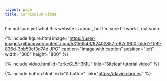 ```yaml
---
layout: page
title: Curriculum Vitae
---
```


I'm not sure yet what this website is about, but I'm sure I'll work it out soon.

{% include figure.html image="https://user-images.githubusercontent.com/53156543/62402857-e62cf900-b557-11e9-836d-3bb59cf3d74d.JPG" caption="Image with caption" position="left" width="300" height="800" %}

{% include video.html id="zrkcGL5H3MU" title="Siteleaf tutorial video" %}

{% include button.html text="A button" link="https://david.darn.es" %}